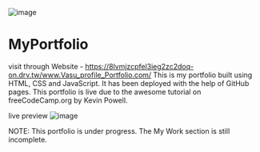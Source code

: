![image](https://user-images.githubusercontent.com/85981735/124318423-41c5ee00-db96-11eb-9a49-d0812c99ae24.png)



# MyPortfolio
visit through Website - https://8lvmjzcpfel3ieg2zc2doq-on.drv.tw/www.Vasu_profile_Portfolio.com/
This is my portfolio built using HTML, CSS and JavaScript. It has been deployed with the help of GitHub pages.  This portfolio is live due to the awesome tutorial on freeCodeCamp.org by Kevin Powell.

live preview
![image](https://user-images.githubusercontent.com/85981735/124318678-9ec1a400-db96-11eb-9b13-a7264300eee4.png)

NOTE:
This portfolio is under progress. The My Work section is still incomplete.
